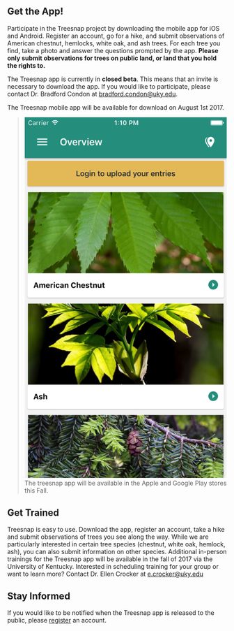 ## Get the App!
Participate in the Treesnap project by downloading the mobile app for iOS and Android.  Register an account, go for a hike, and submit observations of American chestnut, hemlocks, white oak, and ash trees.  For each tree you find, take a photo and answer the questions prompted by the app.  **Please only submit observations for trees on public land, or land that you hold the rights to.**
  
The Treesnap app is currently in **closed beta**. This means that an invite is necessary to download the app.  If you would like to participate, please contact Dr. Bradford Condon at <bradford.condon@uky.edu>.
  
The Treesnap mobile app will be available for download on August 1st 2017.
   
>![Treesnap mobile app landing page, iOS](/public/images/appLandingPage.png)
>The treesnap app will be available in the Apple and Google Play stores this Fall.

## Get Trained

   Treesnap is easy to use.  Download the app, register an account, take a hike and submit observations of trees you see along the way.  While we are particularly interested in certain tree species (chestnut, white oak, hemlock, ash), you can also submit information on other species.
   Additional in-person trainings for the Treesnap app will be available in the fall of 2017 via the University of Kentucky.  Interested in scheduling training for your group or want to learn more?  Contact Dr. Ellen Crocker at <e.crocker@uky.edu>

   
## Stay Informed
   
If you would like to be notified when the Treesnap app is released to the public, please [register](/register) an account.
